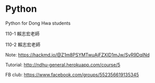 # Python
Python for Dong Hwa students

110-1 賴志宏老師

110-2 賴志宏老師

Note: https://hackmd.io/@Z1m8PSYMTwuAjFZXID1mJw/SyR9DqlNd

Tutorial: http://ndhu-general.herokuapp.com/course/5

FB club: https://www.facebook.com/groups/552356619135345
